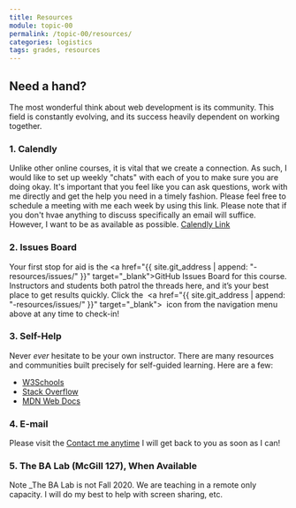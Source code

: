 ```yaml
---
title: Resources
module: topic-00
permalink: /topic-00/resources/
categories: logistics
tags: grades, resources
---
```


## Need a hand?
The most wonderful think about web development is its community. This field is constantly evolving, and its success heavily dependent on working together.

### 1. Calendly
Unlike other online courses, it is vital that we create a connection.  As such, I would like to set up weekly "chats" with each of you to make sure you are doing okay.  It's important that you feel like you can ask questions, work with me directly and get the help you need in a timely fashion.  Please feel free to schedule a meeting with me each week by using this link.  Please note that if you don't hvae anything to discuss specifically an email will suffice.  However, I want to be as available as possible. <a href="https://calendly.com/michael-cassens/341-meeting" target="_new">Calendly Link</a>

### 2. Issues Board
Your first stop for aid is the <a href="{{ site.git_address | append: "-resources/issues/" }}" target="_blank">GitHub Issues Board</a> for this course. Instructors and students both patrol the threads here, and it’s your best place to get results quickly. Click the &nbsp;<a href="{{ site.git_address | append: "-resources/issues/" }}" target="_blank"><i class="fab fa-github fa-lg" aria-hidden="true"></i></a>&nbsp; icon from the navigation menu above at any time to check-in!

### 3. Self-Help
Never _ever_ hesitate to be your own instructor. There are many resources and communities built precisely for self-guided learning. Here are a few:
- [W3Schools](https://www.w3schools.com/)
- [Stack Overflow](https://stackoverflow.com/)
- [MDN Web Docs](https://developer.mozilla.org/en-US/)

### 4. E-mail
Please visit the <a href="mailto:michael.cassens@umontana.edu?subject=MART341">Contact me anytime<a/> I will get back to you as soon as I can!

### 5. The BA Lab (McGill 127), When Available
<span class="label label-info">Note</span> _The BA Lab is not Fall 2020.  We are teaching in a remote only capacity.  I will do my best to help with screen sharing, etc.

<!--
Missoula-based students are welcome (and encouraged) to utilize the BA Lab located on the University of Montana main campus. Staffed by graduate candidates and open to all takers of this course, the BA Lab is a one-to-one hands-on resource where you can get help, feedback, or critique before turning assignments in.

<iframe src="https://calendar.google.com/calendar/embed?mode=WEEK&amp;src=1s1tnc56cnjncqhreim65b7pi0%40group.calendar.google.com&amp;ctz=America/Denver" frameborder="0" scrolling="no" allowfullscreen="" style="width: 100%; height: 400px; background-color: #F5F5F5;"></iframe>
-->

<!--Use this <a href="https://map.umt.edu/place/48#18/46.86242/-113.98363" target="_blank">campus map</a> for directions.-->
